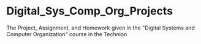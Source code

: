 # Digital_Sys_Comp_Org_Projects
The Project, Assignment, and Homework given in the "Digital Systems and Computer Organization" course in the Technion
